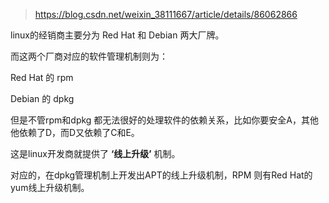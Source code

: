 > https://blog.csdn.net/weixin_38111667/article/details/86062866



linux的经销商主要分为 Red Hat  和 Debian 两大厂牌。

而这两个厂商对应的软件管理机制则为：

Red Hat 的 rpm

Debian 的 dpkg

但是不管rpm和dpkg 都无法很好的处理软件的依赖关系，比如你要安全A，其他他依赖了D，而D又依赖了C和E。

这是linux开发商就提供了 **‘线上升级’** 机制。

对应的，在dpkg管理机制上开发出APT的线上升级机制，RPM 则有Red Hat的yum线上升级机制。



